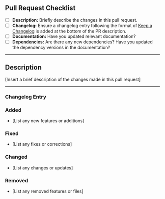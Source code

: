 ## Pull Request Checklist

- [ ] **Description:** Briefly describe the changes in this pull request.
- [ ] **Changelog:** Ensure a changelog entry following the format of [Keep a Changelog](https://keepachangelog.com/) is added at the bottom of the PR description.
- [ ] **Documentation:** Have you updated relevant documentation?
- [ ] **Dependencies:** Are there any new dependencies? Have you updated the dependency versions in the documentation?

---

## Description

[Insert a brief description of the changes made in this pull request]

---

### Changelog Entry

### Added

- [List any new features or additions]

### Fixed

- [List any fixes or corrections]

### Changed

- [List any changes or updates]

### Removed

- [List any removed features or files]
